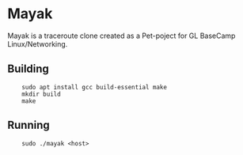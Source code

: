 # Mayak

Mayak is a traceroute clone created as a Pet-poject for GL BaseCamp Linux/Networking.

## Building

```
    sudo apt install gcc build-essential make
    mkdir build
    make
```

## Running

```
    sudo ./mayak <host>
```
